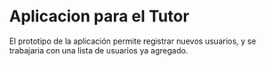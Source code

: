 # Aplicacion para el Tutor
El prototipo de la aplicación permite registrar nuevos usuarios, y se trabajaria con una lista de usuarios ya agregado.
